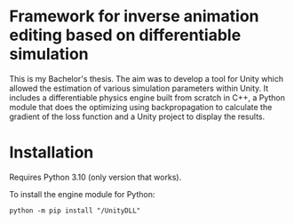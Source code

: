 # Framework for inverse animation editing based on differentiable simulation
This is my Bachelor's thesis. The aim was to develop a tool for Unity which allowed the estimation of various simulation parameters within Unity.
It includes a differentiable physics engine built from scratch in C++, a Python module that does the optimizing using backpropagation to calculate the gradient of the loss function and a Unity project to display the results.

# Installation
Requires Python 3.10 (only version that works).

To install the engine module for Python:

    python -m pip install "/UnityDLL"
